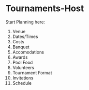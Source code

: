 # Tournaments-Host

Start Planning here:
1. Venue
2. Dates/Times
3. Costs
4. Banquet
5. Accomodations
6. Awards
7. Pool Food
8. Volunteers
9. Tournament Format
10. Invitations
11. Schedule
